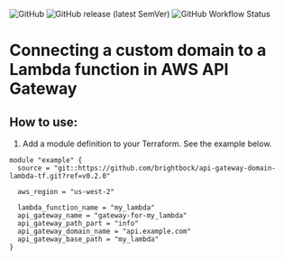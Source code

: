 ![GitHub](https://img.shields.io/github/license/brightbock/api-gateway-domain-lambda-tf) ![GitHub release (latest SemVer)](https://img.shields.io/github/v/release/brightbock/api-gateway-domain-lambda-tf) ![GitHub Workflow Status](https://img.shields.io/github/workflow/status/brightbock/api-gateway-domain-lambda-tf/Terraform)

# Connecting a custom domain to a Lambda function in AWS API Gateway

## How to use:

1. Add a module definition to your Terraform. See the example below.

```
module "example" {
  source = "git::https://github.com/brightbock/api-gateway-domain-lambda-tf.git?ref=v0.2.0"

  aws_region = "us-west-2"

  lambda_function_name = "my_lambda"
  api_gateway_name = "gateway-for-my_lambda"
  api_gateway_path_part = "info"
  api_gateway_domain_name = "api.example.com"
  api_gateway_base_path = "my_lambda"
}
```

